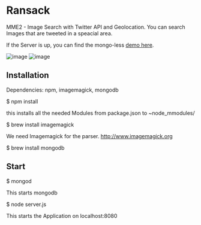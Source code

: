 Ransack
=======

MME2 - Image Search with Twitter API and Geolocation. You can search Images that are tweeted in a speacial area.

If the Server is up, you can find the mongo-less [demo here](http://delorian.mooo.com:31001/).

![image](https://raw.github.com/eugenpirogoff/ransack/master/tmp/image1.png)
![image](https://raw.github.com/eugenpirogoff/ransack/master/tmp/image2.png)



Installation
----
Dependencies: npm, imagemagick, mongodb

$ npm install	

this installs all the needed Modules from package.json to ~node_mmodules/

$ brew install imagemagick

We need Imagemagick for the parser. http://www.imagemagick.org

$ brew install mongodb




Start
----
$ mongod

This starts mongodb

$ node server.js

This starts the Application on localhost:8080
